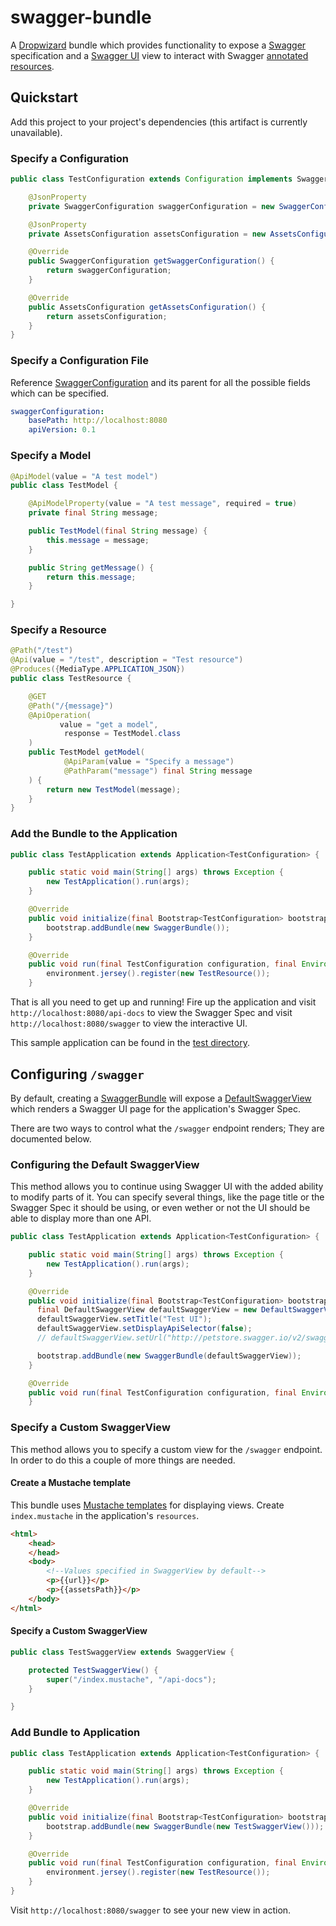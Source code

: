 # swagger-bundle

A [Dropwizard](http://dropwizard.io) bundle which provides functionality to expose a [Swagger](http://swagger.org)
specification and a [Swagger UI](https://github.com/swagger-api/swagger-ui) view to interact with Swagger [annotated resources](https://github.com/swagger-api/swagger-core/wiki/JavaDropwizard-Quickstart#annotate-your-resources).

## Quickstart

Add this project to your project's dependencies (this artifact is currently unavailable).

### Specify a Configuration

```java
public class TestConfiguration extends Configuration implements SwaggerBundleConfiguration {

    @JsonProperty
    private SwaggerConfiguration swaggerConfiguration = new SwaggerConfiguration();

    @JsonProperty
    private AssetsConfiguration assetsConfiguration = new AssetsConfiguration();

    @Override
    public SwaggerConfiguration getSwaggerConfiguration() {
        return swaggerConfiguration;
    }

    @Override
    public AssetsConfiguration getAssetsConfiguration() {
        return assetsConfiguration;
    }
}
```

### Specify a Configuration File

Reference [SwaggerConfiguration](https://github.com/arnm/swagger-bundle/blob/master/src/main/java/com/alexeinunez/dropwizard/swagger/SwaggerConfiguration.java) and its parent for all the possible fields which can be specified.

```yaml
swaggerConfiguration:
    basePath: http://localhost:8080
    apiVersion: 0.1
```

### Specify a Model

```java
@ApiModel(value = "A test model")
public class TestModel {

    @ApiModelProperty(value = "A test message", required = true)
    private final String message;

    public TestModel(final String message) {
        this.message = message;
    }

    public String getMessage() {
        return this.message;
    }

}
```

### Specify a Resource

```java
@Path("/test")
@Api(value = "/test", description = "Test resource")
@Produces({MediaType.APPLICATION_JSON})
public class TestResource {

    @GET
    @Path("/{message}")
    @ApiOperation(
           value = "get a model",
            response = TestModel.class
    )
    public TestModel getModel(
            @ApiParam(value = "Specify a message")
            @PathParam("message") final String message
    ) {
        return new TestModel(message);
    }
}
```

### Add the Bundle to the Application

```java
public class TestApplication extends Application<TestConfiguration> {

    public static void main(String[] args) throws Exception {
        new TestApplication().run(args);
    }

    @Override
    public void initialize(final Bootstrap<TestConfiguration> bootstrap) {
        bootstrap.addBundle(new SwaggerBundle());
    }

    @Override
    public void run(final TestConfiguration configuration, final Environment environment) throws Exception {
        environment.jersey().register(new TestResource());
    }
```

That is all you need to get up and running! Fire up the application and visit
`http://localhost:8080/api-docs` to view the Swagger Spec and visit `http://localhost:8080/swagger` to view the interactive UI.

This sample application can be found in the [test directory](https://github.com/arnm/swagger-bundle/tree/master/src/test).

## Configuring `/swagger`

By default, creating a [SwaggerBundle](https://github.com/arnm/swagger-bundle/blob/master/src/main/java/com/alexeinunez/dropwizard/swagger/SwaggerBundle.java) will expose a [DefaultSwaggerView](https://github.com/arnm/swagger-bundle/blob/master/src/main/java/com/alexeinunez/dropwizard/swagger/DefaultSwaggerView.java) which renders a Swagger UI page for the application's Swagger Spec.

There are two ways to control what the `/swagger` endpoint renders; They are documented below.

### Configuring the Default SwaggerView

This method allows you to continue using Swagger UI with the added ability to modify parts of it. You can specify several things, like the page title or the Swagger Spec it should be using, or even wether or not the UI should be able to display more than one API.

```java
public class TestApplication extends Application<TestConfiguration> {

    public static void main(String[] args) throws Exception {
        new TestApplication().run(args);
    }

    @Override
    public void initialize(final Bootstrap<TestConfiguration> bootstrap) {
      final DefaultSwaggerView defaultSwaggerView = new DefaultSwaggerView();
      defaultSwaggerView.setTitle("Test UI");
      defaultSwaggerView.setDisplayApiSelector(false);
      // defaultSwaggerView.setUrl("http://petstore.swagger.io/v2/swagger.json")

      bootstrap.addBundle(new SwaggerBundle(defaultSwaggerView));
    }

    @Override
    public void run(final TestConfiguration configuration, final Environment environment) throws Exception {
    }
```

### Specify a Custom SwaggerView

This method allows you to specify a custom view for the `/swagger` endpoint. In order to do this a couple of more things are needed.

#### Create a Mustache template

This bundle uses [Mustache templates](https://mustache.github.io/) for displaying views. Create `index.mustache` in the application's `resources`.

```html
<html>
    <head>
    </head>
    <body>
        <!--Values specified in SwaggerView by default-->
        <p>{{url}}</p>
        <p>{{assetsPath}}</p>
    </body>
</html>
```

#### Specify a Custom SwaggerView

```java
public class TestSwaggerView extends SwaggerView {

    protected TestSwaggerView() {
        super("/index.mustache", "/api-docs");
    }

}
```

### Add Bundle to Application

```java
public class TestApplication extends Application<TestConfiguration> {

    public static void main(String[] args) throws Exception {
        new TestApplication().run(args);
    }

    @Override
    public void initialize(final Bootstrap<TestConfiguration> bootstrap) {
        bootstrap.addBundle(new SwaggerBundle(new TestSwaggerView()));
    }

    @Override
    public void run(final TestConfiguration configuration, final Environment environment) throws Exception {
        environment.jersey().register(new TestResource());
    }
}
```

Visit `http://localhost:8080/swagger` to see your new view in action.
